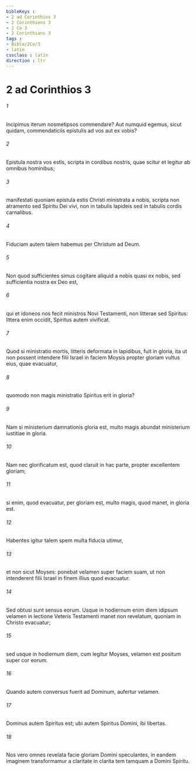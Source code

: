 ```yaml
---
bibleKeys : 
- 2 ad Corinthios 3
- 2 Corinthiens 3
- 2 Co 3
- 2 Corinthians 3
tags : 
- Bible/2Co/3
- latin
cssclass : latin
direction : ltr
---
```


# 2 ad Corinthios 3

###### 1
Incipimus iterum nosmetipsos commendare? Aut numquid egemus, sicut quidam, commendaticiis epistulis ad vos aut ex vobis? 
###### 2
Epistula nostra vos estis, scripta in cordibus nostris, quae scitur et legitur ab omnibus hominibus; 
###### 3
manifestati quoniam epistula estis Christi ministrata a nobis, scripta non atramento sed Spiritu Dei vivi, non in tabulis lapideis sed in tabulis cordis carnalibus.
###### 4
Fiduciam autem talem habemus per Christum ad Deum. 
###### 5
Non quod sufficientes simus cogitare aliquid a nobis quasi ex nobis, sed sufficientia nostra ex Deo est, 
###### 6
qui et idoneos nos fecit ministros Novi Testamenti, non litterae sed Spiritus: littera enim occidit, Spiritus autem vivificat.
###### 7
Quod si ministratio mortis, litteris deformata in lapidibus, fuit in gloria, ita ut non possent intendere filii Israel in faciem Moysis propter gloriam vultus eius, quae evacuatur, 
###### 8
quomodo non magis ministratio Spiritus erit in gloria? 
###### 9
Nam si ministerium damnationis gloria est, multo magis abundat ministerium iustitiae in gloria. 
###### 10
Nam nec glorificatum est, quod claruit in hac parte, propter excellentem gloriam; 
###### 11
si enim, quod evacuatur, per gloriam est, multo magis, quod manet, in gloria est.
###### 12
Habentes igitur talem spem multa fiducia utimur, 
###### 13
et non sicut Moyses: ponebat velamen super faciem suam, ut non intenderent filii Israel in finem illius quod evacuatur. 
###### 14
Sed obtusi sunt sensus eorum. Usque in hodiernum enim diem idipsum velamen in lectione Veteris Testamenti manet non revelatum, quoniam in Christo evacuatur; 
###### 15
sed usque in hodiernum diem, cum legitur Moyses, velamen est positum super cor eorum. 
###### 16
Quando autem conversus fuerit ad Dominum, aufertur velamen. 
###### 17
Dominus autem Spiritus est; ubi autem Spiritus Domini, ibi libertas. 
###### 18
Nos vero omnes revelata facie gloriam Domini speculantes, in eandem imaginem transformamur a claritate in clarita tem tamquam a Domini Spiritu. 
